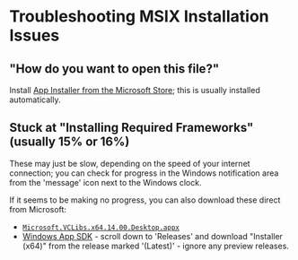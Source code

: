 # Troubleshooting MSIX Installation Issues

## "How do you want to open this file?"

Install [App Installer from the Microsoft Store](https://www.microsoft.com/en-us/p/app-installer/9nblggh4nns1); this is usually installed automatically.

## Stuck at "Installing Required Frameworks" (usually 15% or 16%)

These may just be slow, depending on the speed of your internet connection; you can check for progress in the Windows notification area from the 'message' icon next to the Windows clock.

If it seems to be making no progress, you can also download these direct from Microsoft:

* [`Microsoft.VCLibs.x64.14.00.Desktop.appx`](https://docs.microsoft.com/en-us/troubleshoot/developer/visualstudio/cpp/libraries/c-runtime-packages-desktop-bridge)
* [Windows App SDK](https://docs.microsoft.com/en-us/windows/apps/windows-app-sdk/downloads) - scroll down to 'Releases' and download "Installer (x64)" from the release marked '(Latest)' - ignore any preview releases.
